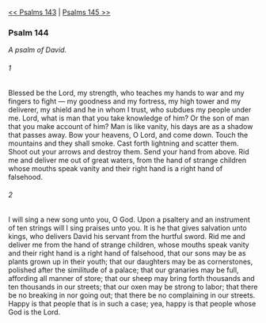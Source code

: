 [<< Psalms 143](Psalms%20143)  |  [Psalms 145 >>](Psalms%20145)

### Psalm 144

*A psalm of David.*

###### 1
Blessed be the Lord, my strength, who teaches my hands to war and my fingers to fight — my goodness and my fortress, my high tower and my deliverer, my shield and he in whom I trust, who subdues my people under me. Lord, what is man that you take knowledge of him? Or the son of man that you make account of him? Man is like vanity, his days are as a shadow that passes away. Bow your heavens, O Lord, and come down. Touch the mountains and they shall smoke. Cast forth lightning and scatter them. Shoot out your arrows and destroy them. Send your hand from above. Rid me and deliver me out of great waters, from the hand of strange children whose mouths speak vanity and their right hand is a right hand of falsehood.

###### 2
I will sing a new song unto you, O God. Upon a psaltery and an instrument of ten strings will I sing praises unto you. It is he that gives salvation unto kings, who delivers David his servant from the hurtful sword. Rid me and deliver me from the hand of strange children, whose mouths speak vanity and their right hand is a right hand of falsehood, that our sons may be as plants grown up in their youth; that our daughters may be as cornerstones, polished after the similitude of a palace; that our granaries may be full, affording all manner of store; that our sheep may bring forth thousands and ten thousands in our streets; that our oxen may be strong to labor; that there be no breaking in nor going out; that there be no complaining in our streets. Happy is that people that is in such a case; yea, happy is that people whose God is the Lord.